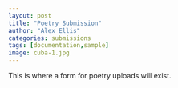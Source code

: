 ```yaml
---
layout: post
title: "Poetry Submission"
author: "Alex Ellis"
categories: submissions
tags: [documentation,sample]
image: cuba-1.jpg
---
```

This is where a form for poetry uploads will exist.
